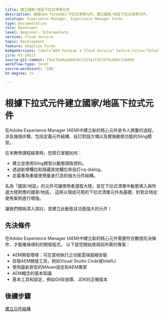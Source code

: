 ```yaml
---
title: 建立國家/地區下拉式清單元件
description: 根據aem forms核心下拉式清單元件，建立國家/地區下拉式清單元件。
solution: Experience Manager, Experience Manager Forms
type: Documentation
role: Developer
level: Beginner, Intermediate
version: Cloud Service
topic: Development
feature: Adaptive Forms
badgeVersions: label="AEM Formsas a Cloud Service" before-title="false"
jira: KT-16517
source-git-commit: f9a1fb40aabb6fdc1157e1f2576f9c0d9cf1b099
workflow-type: tm+mt
source-wordcount: '245'
ht-degree: 1%

---
```


# 根據下拉式元件建立國家/地區下拉式元件

在Adobe Experience Manager (AEM)中建立新的核心元件是令人興奮的過程，涉及幾個步驟，包括定義元件結構、自訂對話方塊以及實施動態功能的Sling模型。

在本教學課程結束時，您將已掌握如何：

* 建立並使用Sling模型以動態擷取資料。
* 透過新增欄位和隱藏其他欄位來自訂cq-dialog。
* 定義專為重複使用量身打造的強大元件結構。

名為「國家/地區」的元件可讓使用者選取大陸，並在下拉式清單中動態填入與所選大陸對應的國家/地區。 這將以現成可用的下拉式清單元件為基礎，針對此特定使用案例進行增強。

讓我們開始深入探討，並建立此動態且功能強大的元件！

## 先決條件

在Adobe Experience Manager (AEM)中建立新的核心元件需要符合數個先決條件，才能確保順利的開發程式。 以下是您開始使用前所需的專案：

* AEM開發環境：可在當地執行之功能雲端就緒安裝
* 存取AEM開發工具，例如Visual Studio Code或IntelliJ
* 使用最新原型的MAven設定和AEM專案
* AEM概念的基本知識
* 基本工具和設定，例如Git存放庫、JDK的正確版本


## 後續步驟

[建立元件結構](./component.md)
